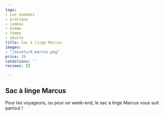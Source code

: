 ```yaml
---
tags:
- Les nomades
- pratique
- cadeau
- homme
- femme
- adulte
title: Sac à linge Marcus
images:
- "/assets/8_marcus.png"
price: 29
conditions: ''
reviews: []

---
```

## Sac à linge Marcus

Pour les voyageurs, ou pour un week-end, le sac à linge Marcus vous suit partout !